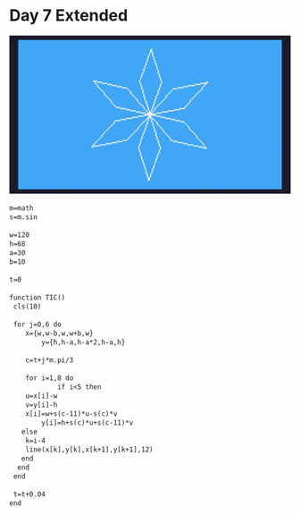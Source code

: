 # Day 7 Extended
![A white snowflake make from six diamonds on a light blue background spinning](./day07extended.gif)

```
m=math
s=m.sin

w=120
h=68
a=30
b=10

t=0

function TIC()
 cls(10)

 for j=0,6 do
 	x={w,w-b,w,w+b,w}
		y={h,h-a,h-a*2,h-a,h}
 
 	c=t+j*m.pi/3  
 
 	for i=1,8 do
			if i<5 then
   	u=x[i]-w
   	v=y[i]-h
   	x[i]=w+s(c-11)*u-s(c)*v
  		y[i]=h+s(c)*u+s(c-11)*v
   else
   	k=i-4
   	line(x[k],y[k],x[k+1],y[k+1],12)
   end
  end
 end
	
 t=t+0.04
end
```
